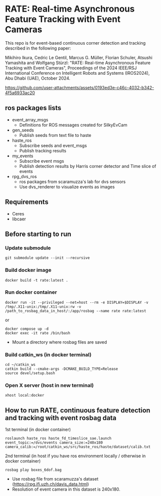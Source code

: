# RATE: Real-time Asynchronous Feature Tracking with Event Cameras

This repo is for event-based continuous corner detection and tracking described in the following paper:

Mikihiro Ikura, Cedric Le Gentil, Marcus G. Müller, Florian Schuler, Atsushi Yamashita and Wolfgang Stürzl: "RATE: Real-time Asynchronous Feature Tracking with Event Cameras", Proceedings of the 2024 IEEE/RSJ International Conference on Intelligent Robots and Systems (IROS2024), Abu Dhabi (UAE), October 2024.

https://github.com/user-attachments/assets/0193ed3e-c46c-4032-b342-4f5a6933ac20

## ros packages lists
- event_array_msgs
  - Definitions for ROS messages created for SilkyEvCam
- gen_seeds
  - Publish seeds from text file to haste
- haste_ros
  - Subscribe seeds and event_msgs
  - Publish tracking results
- my_events
  - Subscribe event msgs
  - Publish detection results by Harris corner detector and Time slice of events
- rpg_dvs_ros
  - ros packages from scaramuzza's lab for dvs sensors
  - Use dvs_renderer to visualize events as images
## Requirements
- Ceres
- libcaer

## Before starting to run
### Update submodule
```
git submodule update --init --recursive
```
### Build docker image
```
docker build -t rate:latest .
```

### Run docker container
```
docker run -it --privileged --net=host --rm -e DISPLAY=$DISPLAY -v /tmp/.X11-unix:/tmp/.X11-unix:rw -v /path_to_rosbag_data_in_host/:/app/rosbag --name rate rate:latest
```
or
```
docker compose up -d
docker exec -it rate /bin/bash
```
- Mount a directory where rosbag files are saved 
### Build catkin_ws (in docker terminal)
```
cd ~/catkin_ws
catkin build --cmake-args -DCMAKE_BUILD_TYPE=Release
source devel/setup.bash
```
### Open X server (host in new terminal)
```
xhost local:docker
```
## How to run RATE, continuous feature detection and tracking with event rosbag data
1st terminal (in docker container)
```
roslaunch haste_ros haste_fd_timeslice_sae.launch event_topic:=/dvs/events camera_size:=240x180 camera_calib:=/root/catkin_ws/src/haste_ros/haste/dataset/calib.txt
```
2nd terminal (in host if you have ros environment locally / otherwise in docker container)
```
rosbag play boxes_6dof.bag
```
- Use rosbag file from scaramuzza's dataset (https://rpg.ifi.uzh.ch/davis_data.html)
- Resolution of event camera in this dataset is 240x180.
